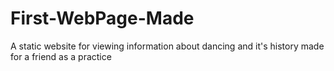 # First-WebPage-Made
A static website for viewing information about dancing and it's history made for a friend as a practice 
